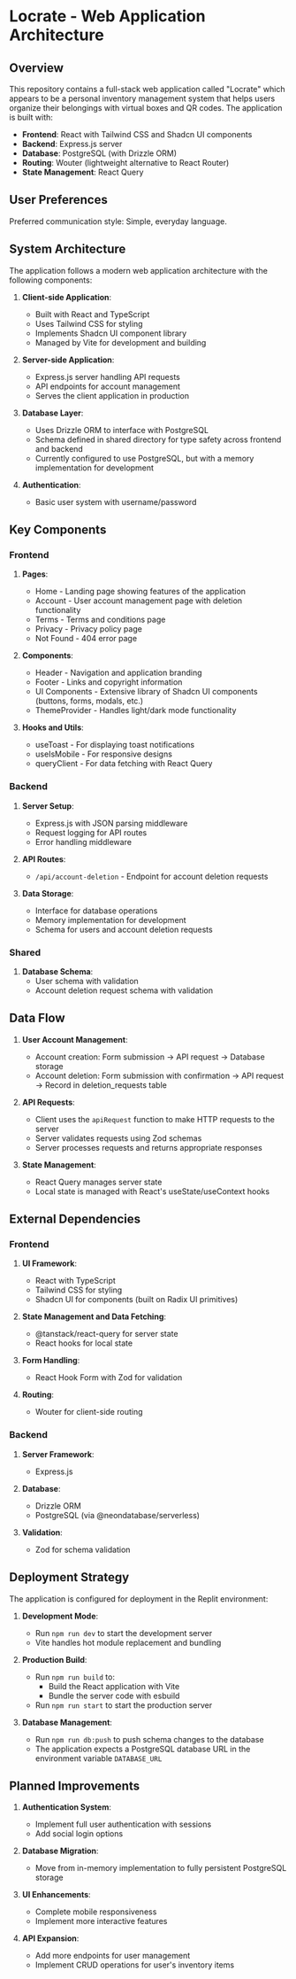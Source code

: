 # Locrate - Web Application Architecture

## Overview

This repository contains a full-stack web application called "Locrate" which appears to be a personal inventory management system that helps users organize their belongings with virtual boxes and QR codes. The application is built with:

- **Frontend**: React with Tailwind CSS and Shadcn UI components
- **Backend**: Express.js server
- **Database**: PostgreSQL (with Drizzle ORM)
- **Routing**: Wouter (lightweight alternative to React Router)
- **State Management**: React Query

## User Preferences

Preferred communication style: Simple, everyday language.

## System Architecture

The application follows a modern web application architecture with the following components:

1. **Client-side Application**: 
   - Built with React and TypeScript
   - Uses Tailwind CSS for styling
   - Implements Shadcn UI component library
   - Managed by Vite for development and building

2. **Server-side Application**:
   - Express.js server handling API requests
   - API endpoints for account management
   - Serves the client application in production

3. **Database Layer**:
   - Uses Drizzle ORM to interface with PostgreSQL
   - Schema defined in shared directory for type safety across frontend and backend
   - Currently configured to use PostgreSQL, but with a memory implementation for development

4. **Authentication**:
   - Basic user system with username/password

## Key Components

### Frontend

1. **Pages**:
   - Home - Landing page showing features of the application
   - Account - User account management page with deletion functionality
   - Terms - Terms and conditions page
   - Privacy - Privacy policy page
   - Not Found - 404 error page

2. **Components**:
   - Header - Navigation and application branding
   - Footer - Links and copyright information
   - UI Components - Extensive library of Shadcn UI components (buttons, forms, modals, etc.)
   - ThemeProvider - Handles light/dark mode functionality

3. **Hooks and Utils**:
   - useToast - For displaying toast notifications
   - useIsMobile - For responsive designs
   - queryClient - For data fetching with React Query

### Backend

1. **Server Setup**:
   - Express.js with JSON parsing middleware
   - Request logging for API routes
   - Error handling middleware

2. **API Routes**:
   - `/api/account-deletion` - Endpoint for account deletion requests

3. **Data Storage**:
   - Interface for database operations
   - Memory implementation for development
   - Schema for users and account deletion requests

### Shared

1. **Database Schema**:
   - User schema with validation
   - Account deletion request schema with validation

## Data Flow

1. **User Account Management**:
   - Account creation: Form submission → API request → Database storage
   - Account deletion: Form submission with confirmation → API request → Record in deletion_requests table

2. **API Requests**:
   - Client uses the `apiRequest` function to make HTTP requests to the server
   - Server validates requests using Zod schemas
   - Server processes requests and returns appropriate responses

3. **State Management**:
   - React Query manages server state
   - Local state is managed with React's useState/useContext hooks

## External Dependencies

### Frontend

1. **UI Framework**:
   - React with TypeScript
   - Tailwind CSS for styling
   - Shadcn UI for components (built on Radix UI primitives)

2. **State Management and Data Fetching**:
   - @tanstack/react-query for server state
   - React hooks for local state

3. **Form Handling**:
   - React Hook Form with Zod for validation

4. **Routing**:
   - Wouter for client-side routing

### Backend

1. **Server Framework**:
   - Express.js

2. **Database**:
   - Drizzle ORM
   - PostgreSQL (via @neondatabase/serverless)

3. **Validation**:
   - Zod for schema validation

## Deployment Strategy

The application is configured for deployment in the Replit environment:

1. **Development Mode**:
   - Run `npm run dev` to start the development server
   - Vite handles hot module replacement and bundling

2. **Production Build**:
   - Run `npm run build` to:
     - Build the React application with Vite
     - Bundle the server code with esbuild
   - Run `npm run start` to start the production server

3. **Database Management**:
   - Run `npm run db:push` to push schema changes to the database
   - The application expects a PostgreSQL database URL in the environment variable `DATABASE_URL`

## Planned Improvements

1. **Authentication System**:
   - Implement full user authentication with sessions
   - Add social login options

2. **Database Migration**:
   - Move from in-memory implementation to fully persistent PostgreSQL storage

3. **UI Enhancements**:
   - Complete mobile responsiveness
   - Implement more interactive features

4. **API Expansion**:
   - Add more endpoints for user management
   - Implement CRUD operations for user's inventory items